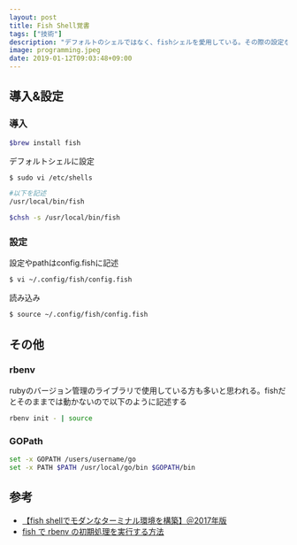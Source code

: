 ```yaml
---
layout: post
title: Fish Shell覚書
tags: ["技術"]
description: "デフォルトのシェルではなく、fishシェルを愛用している。その際の設定などをメモ。"
image: programming.jpeg
date: 2019-01-12T09:03:48+09:00
---
```

## 導入&設定
### 導入
``` bash
$brew install fish
```

デフォルトシェルに設定
``` bash
$ sudo vi /etc/shells

#以下を記述
/usr/local/bin/fish
```
``` bash
$chsh -s /usr/local/bin/fish
```
### 設定
設定やpathはconfig.fishに記述
``` bash
$ vi ~/.config/fish/config.fish
```
読み込み
``` bash
$ source ~/.config/fish/config.fish
```

## その他
### rbenv
rubyのバージョン管理のライブラリで使用している方も多いと思われる。fishだとそのままでは動かないので以下のように記述する
``` bash
rbenv init - | source
```
### GOPath
``` bash
set -x GOPATH /users/username/go
set -x PATH $PATH /usr/local/go/bin $GOPATH/bin
```

## 参考
- [【fish shellでモダンなターミナル環境を構築】＠2017年版](https://qiita.com/k-waragai/items/396acd783ed03511d57c)
- [fish で rbenv の初期処理を実行する方法](https://qiita.com/raccy/items/61bd4780b2bd6de49deb)
